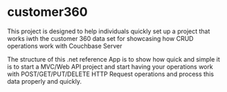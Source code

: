 # customer360

This project is designed to help individuals quickly set up a project that works iwth the customer 360 data set for showcasing how CRUD operations work with Couchbase Server

The structure of this .net reference App is to show how quick and simple it is to start a MVC/Web API project and start having your operations work with POST/GET/PUT/DELETE HTTP Request operations and process this data properly and quickly.
